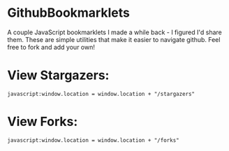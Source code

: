 # GithubBookmarklets
A couple JavaScript bookmarklets I made a while back - I figured I'd share them. These are simple utilities that make it easier to navigate github.
Feel free to fork and add your own!



# View Stargazers:
`javascript:window.location = window.location + "/stargazers"`
# View Forks:
`javascript:window.location = window.location + "/forks"`
